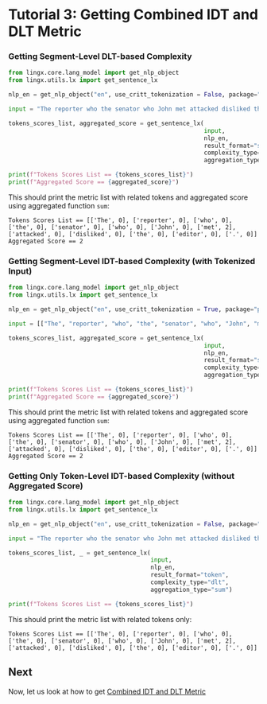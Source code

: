 # Tutorial 3: Getting Combined IDT and DLT Metric

### Getting Segment-Level DLT-based Complexity

```python
from lingx.core.lang_model import get_nlp_object
from lingx.utils.lx import get_sentence_lx

nlp_en = get_nlp_object("en", use_critt_tokenization = False, package="partut")

input = "The reporter who the senator who John met attacked disliked the editor."

tokens_scores_list, aggregated_score = get_sentence_lx(
                                                       input,
                                                       nlp_en,
                                                       result_format="segment",
                                                       complexity_type="dlt", 
                                                       aggregation_type="sum")

print(f"Tokens Scores List == {tokens_scores_list}")
print(f"Aggregated Score == {aggregated_score}")
```
This should print the metric list with related tokens and aggregated score using aggregated function `sum`:

```console
Tokens Scores List == [['The', 0], ['reporter', 0], ['who', 0], ['the', 0], ['senator', 0], ['who', 0], ['John', 0], ['met', 2], ['attacked', 0], ['disliked', 0], ['the', 0], ['editor', 0], ['.', 0]]
Aggregated Score == 2
```

### Getting Segment-Level IDT-based Complexity (with Tokenized Input)

```python
from lingx.core.lang_model import get_nlp_object
from lingx.utils.lx import get_sentence_lx

nlp_en = get_nlp_object("en", use_critt_tokenization = True, package="partut")

input = [["The", "reporter", "who", "the", "senator", "who", "John", "met", "attacked"], ["disliked", "the", "editor", "."]]

tokens_scores_list, aggregated_score = get_sentence_lx(
                                                       input,
                                                       nlp_en,
                                                       result_format="segment",
                                                       complexity_type="dlt", 
                                                       aggregation_type="sum")

print(f"Tokens Scores List == {tokens_scores_list}")
print(f"Aggregated Score == {aggregated_score}")
```
This should print the metric list with related tokens and aggregated score using aggregated function `sum`:

```console
Tokens Scores List == [['The', 0], ['reporter', 0], ['who', 0], ['the', 0], ['senator', 0], ['who', 0], ['John', 0], ['met', 2], ['attacked', 0], ['disliked', 0], ['the', 0], ['editor', 0], ['.', 0]]
Aggregated Score == 2
```

### Getting Only Token-Level IDT-based Complexity (without Aggregated Score)

```python
from lingx.core.lang_model import get_nlp_object
from lingx.utils.lx import get_sentence_lx

nlp_en = get_nlp_object("en", use_critt_tokenization = False, package="partut")

input = "The reporter who the senator who John met attacked disliked the editor."

tokens_scores_list, _ = get_sentence_lx(
                                        input,
                                        nlp_en,
                                        result_format="token",
                                        complexity_type="dlt", 
                                        aggregation_type="sum")

print(f"Tokens Scores List == {tokens_scores_list}")
```
This should print the metric list with related tokens only:

```console
Tokens Scores List == [['The', 0], ['reporter', 0], ['who', 0], ['the', 0], ['senator', 0], ['who', 0], ['John', 0], ['met', 2], ['attacked', 0], ['disliked', 0], ['the', 0], ['editor', 0], ['.', 0]]
```  

## Next

Now, let us look at how to get [Combined IDT and DLT Metric](TUTORIAL_4_IDT_DLT.md)
